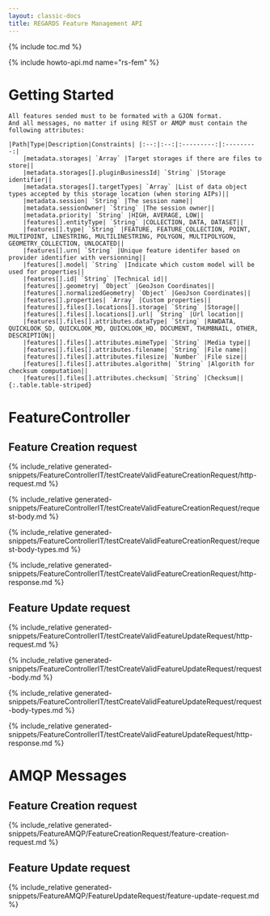 ```yaml
---
layout: classic-docs
title: REGARDS Feature Management API
---
```


{% include toc.md %}

{% include howto-api.md name="rs-fem" %}
    
# Getting Started

    All features sended must to be formated with a GJON format.
    And all messages, no matter if using REST or AMQP must contain the following attributes:
      
    |Path|Type|Description|Constraints| |:--:|:--:|:---------:|:---------:|
        |metadata.storages| `Array` |Target storages if there are files to store||
        |metadata.storages[].pluginBusinessId| `String` |Storage identifier||
        |metadata.storages[].targetTypes| `Array` |List of data object types accepted by this storage location (when storing AIPs)||
        |metadata.session| `String` |The session name||
        |metadata.sessionOwner| `String` |The session owner||
        |metadata.priority| `String` |HIGH, AVERAGE, LOW||
        |features[].entityType| `String` |COLLECTION, DATA, DATASET||
        |features[].type| `String` |FEATURE, FEATURE_COLLECTION, POINT, MULTIPOINT, LINESTRING, MULTILINESTRING, POLYGON, MULTIPOLYGON, GEOMETRY_COLLECTION, UNLOCATED||
        |features[].urn| `String` |Unique feature identifer based on provider identifier with versionning||
        |features[].model| `String` |Indicate which custom model will be used for properties||
        |features[].id| `String` |Technical id||
        |features[].geometry| `Object` |GeoJson Coordinates||
        |features[].normalizedGeometry| `Object` |GeoJson Coordinates||
        |features[].properties| `Array` |Custom properties||
        |features[].files[].locations[].storage| `String` |Storage||
        |features[].files[].locations[].url| `String` |Url location||
        |features[].files[].attributes.dataType| `String` |RAWDATA, QUICKLOOK_SD, QUICKLOOK_MD, QUICKLOOK_HD, DOCUMENT, THUMBNAIL, OTHER, DESCRIPTION||
        |features[].files[].attributes.mimeType| `String` |Media type||
        |features[].files[].attributes.filename| `String` |File name||
        |features[].files[].attributes.filesize| `Number` |File size||
        |features[].files[].attributes.algorithm| `String` |Algorith for checksum computation||
        |features[].files[].attributes.checksum| `String` |Checksum||
    {:.table.table-striped}

# FeatureController

## Feature Creation request

{% include_relative generated-snippets/FeatureControllerIT/testCreateValidFeatureCreationRequest/http-request.md %}

{% include_relative generated-snippets/FeatureControllerIT/testCreateValidFeatureCreationRequest/request-body.md %}

{% include_relative generated-snippets/FeatureControllerIT/testCreateValidFeatureCreationRequest/request-body-types.md %}

{% include_relative generated-snippets/FeatureControllerIT/testCreateValidFeatureCreationRequest/http-response.md %}

## Feature Update request

{% include_relative generated-snippets/FeatureControllerIT/testCreateValidFeatureUpdateRequest/http-request.md %}

{% include_relative generated-snippets/FeatureControllerIT/testCreateValidFeatureUpdateRequest/request-body.md %}

{% include_relative generated-snippets/FeatureControllerIT/testCreateValidFeatureUpdateRequest/request-body-types.md %}

{% include_relative generated-snippets/FeatureControllerIT/testCreateValidFeatureUpdateRequest/http-response.md %}


# AMQP Messages

## Feature Creation request

{% include_relative generated-snippets/FeatureAMQP/FeatureCreationRequest/feature-creation-request.md %}

## Feature Update request

{% include_relative generated-snippets/FeatureAMQP/FeatureUpdateRequest/feature-update-request.md %}